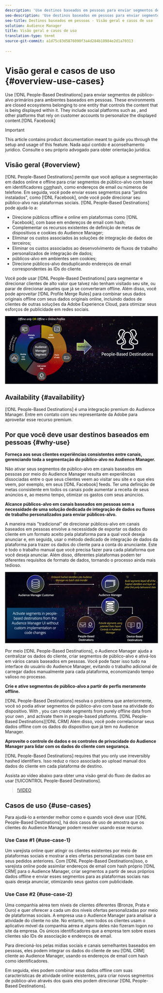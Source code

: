 ```yaml
---
description: 'Use destinos baseados em pessoas para enviar segmentos de público-alvo primários para ambientes baseados em pessoas. Esses ambientes são ecossistemas fechados pertencentes a uma entidade que controla o conteúdo que está sendo exibido dentro dele. They include social platforms such as Facebook, and other platforms that rely on customer accounts to personalize the displayed content. '
seo-description: 'Use destinos baseados em pessoas para enviar segmentos de público-alvo primários para ambientes baseados em pessoas. Esses ambientes são ecossistemas fechados pertencentes a uma entidade que controla o conteúdo que está sendo exibido dentro dele. Eles incluem plataformas sociais, como o Facebook, e outras plataformas que dependem das contas do cliente para personalizar o conteúdo exibido.  '
seo-title: Destinos baseados em pessoas - Visão geral e casos de uso
solution: Audience Manager
title: Visão geral e casos de uso
translation-type: tm+mt
source-git-commit: a1d75c83d5876090f3a4d284b18984e2d1a70313

---
```



# Visão geral e casos de uso {#overview-use-cases}

Use [!DNL People-Based Destinations] para enviar segmentos de público-alvo primários para ambientes baseados em pessoas. These environments are closed ecosystems belonging to one entity that controls the content that is being displayed within it. They include social platforms such as , and other platforms that rely on customer accounts to personalize the displayed content.[!DNL Facebook]

>[!IMPORTANT]
>This article contains product documentation meant to guide you through the setup and usage of this feature. Nada aqui contido é aconselhamento jurídico. Consulte o seu próprio advogado para obter orientação jurídica.

## Visão geral {#overview}

[!DNL People-Based Destinations] permite que você aplique a segmentação em dados online e offline para criar segmentos de público-alvo com base em identificadores [com](people-based-destinations-prerequisites.md#hashing-requirements)hash, como endereços de email ou números de telefone. Em seguida, você pode enviar esses segmentos para "jardins instalados", como [!DNL Facebook], onde você pode direcionar seu público-alvo nas plataformas sociais. [!DNL People-Based Destinations] pode ajudá-lo a:

* Direcione públicos offline e online em plataformas como [!DNL Facebook], com base em endereços de email com hash;
* Complementar os recursos existentes de definição de metas de dispositivos e cookies do Audience Manager;
* Eliminar os custos associados às soluções de integração de dados de terceiros;
* Eliminar os custos associados ao desenvolvimento de fluxos de trabalho personalizados de integração de dados;
* públicos-alvo em ambientes sem cookies;
* Direcione públicos-alvo desduplicando endereços de email correspondentes às IDs do cliente.

Você pode usar [!DNL People-Based Destinations] para segmentar e direcionar clientes de alto valor que talvez não tenham visitado seu site, ou parar de direcionar aqueles que já se converteram offline. Além disso, você pode aproveitar [!DNL Profile Merge Rules] para combinar seus dados originais offline com seus dados originais online, incluindo dados de clientes de outras soluções da Adobe Experience Cloud, para otimizar seus esforços de publicidade em redes sociais.

![pbd-overview](assets/pbd-overview.png)

## Availability {#availability}

[!DNL People-Based Destinations] é uma integração premium do Audience Manager. Entre em contato com seu representante da Adobe para aproveitar esse recurso premium.

## Por que você deve usar destinos baseados em pessoas {#why-use}

**Forneça aos seus clientes experiências consistentes entre canais, gerenciando toda a segmentação do público-alvo no Audience Manager.**

Não ativar seus segmentos de público-alvo em canais baseados em pessoas por meio do Audience Manager resulta em experiências dissociadas entre o que seus clientes veem ao visitar seu site e o que eles veem, por exemplo, em seus [!DNL Facebook] feeds. Ter uma definição de metas consistente em todos os canais pode aumentar a receita de seus anúncios e, ao mesmo tempo, otimizar os gastos com seus anúncios.

**Alcance públicos-alvo em canais baseados em pessoas sem a necessidade de uma solução dedicada de integração de dados ou fluxos de trabalho personalizados para enviar públicos-alvo.**

A maneira mais "tradicional" de direcionar públicos-alvo em canais baseados em pessoas envolve a necessidade de exportar os dados do cliente em um formato aceito pela plataforma para a qual você deseja anunciar e, em seguida, usar o método dedicado de integração de dados da plataforma para trazer os dados do cliente para a conta do anunciante. Este é todo o trabalho manual que você precisa fazer para cada plataforma que você deseja anunciar. Além disso, diferentes plataformas podem ter diferentes requisitos de formato de dados, tornando o processo ainda mais tedioso.

![pbd-overview](assets/pbd-diagram.png)

Por meio [!DNL People-Based Destinations], o Audience Manager ajuda a centralizar os dados do cliente, criar segmentos de público-alvo e ativá-los em vários canais baseados em pessoas. Você pode fazer isso tudo na interface do usuário do Audience Manager, evitando o trabalho adicional de carregar dados manualmente para cada plataforma, economizando tempo valioso no processo.

**Crie e ative segmentos de público-alvo a partir de perfis meramente offline.**

[!DNL People-Based Destinations] resolva o problema que anteriormente, você só podia ativar segmentos de público-alvo com base na atividade do dispositivo. With , you can create segments from purely offline data from your own , and activate them in people-based platforms. [!DNL People-Based Destinations][!DNL CRM] Além disso, você pode correlacionar seus dados offline com os dados do dispositivo que já tem no Audience Manager.

**Aproveite o controle de dados e os controles de privacidade do Audience Manager para lidar com os dados do cliente com segurança.**

[!DNL People-Based Destinations] requires that you only use irreversibly hashed identifiers. Isso reduz o risco associado ao upload manual dos dados do cliente em cada plataforma de destino.

Assista ao vídeo abaixo para obter uma visão geral do fluxo de dados ao usar [!UICONTROL People-Based Destinations].

>[!VIDEO](https://video.tv.adobe.com/v/28968/?captions=por_br)

## Casos de uso {#use-cases}

Para ajudá-lo a entender melhor como e quando você deve usar [!DNL People-Based Destinations], há dois casos de uso de amostra que os clientes do Audience Manager podem resolver usando esse recurso.

### Use Case #1 {#use-case-1}

Um varejista online quer atingir os clientes existentes por meio de plataformas sociais e mostrar a eles ofertas personalizadas com base em seus pedidos anteriores. Com [!DNL People-Based Destinations]isso, o varejista online pode assimilar endereços de email com hash próprio [!DNL CRM] para o Audience Manager, criar segmentos a partir de seus próprios dados offline e enviar esses segmentos para as plataformas sociais nas quais deseja anunciar, otimizando seus gastos com publicidade.

### Use Case #2 {#use-case-2}

Uma companhia aérea tem níveis de clientes diferentes (Bronze, Prata e Ouro) e quer oferecer a cada um dos níveis ofertas personalizadas por meio de plataformas sociais. A empresa usa o Audience Manager para analisar a atividade do cliente no site. No entanto, nem todos os clientes usam o aplicativo móvel da companhia aérea e alguns deles não fizeram logon no site da empresa. Os únicos identificadores que a empresa tem sobre esses clientes são IDs de associação e endereços de email.

Para direcioná-los pelas mídias sociais e canais semelhantes baseados em pessoas, eles podem integrar os dados do cliente de seu [!DNL CRM] cliente ao Audience Manager, usando os endereços de email com hash como identificadores.

Em seguida, eles podem combinar seus dados offline com suas características de atividade online existentes, para criar novos segmentos de público-alvo através dos quais eles podem direcionar [!DNL People-Based Destinations].
